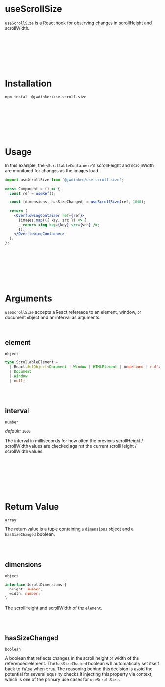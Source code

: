 # useScrollSize

`useScrollSize` is a React hook for observing changes in scrollHeight and scrollWidth.

<br><br><br><br><br><br>

# Installation

```
npm install @jwdinker/use-scroll-size
```

<br><br><br><br><br><br>

# Usage

In this example, the `<ScrollableContainer>`'s scrollHeight and scrollWidth are monitored for changes as the images load.

```jsx
import useScrollSize from '@jwdinker/use-scroll-size';

const Component = () => {
  const ref = useRef();

  const [dimensions, hasSizeChanged] = useScrollSize(ref, 1000);

  return (
    <OverflowingContainer ref={ref}>
      {images.map(({ key, src }) => {
        return <img key={key} src={src} />;
      })}
    </OverflowingContainer>
  );
};
```

<br><br><br><br><br><br>

# Arguments

`useScrollSize` accepts a React reference to an element, window, or document object and an interval as arguments.

<br>

## element

`object`

```ts
type ScrollableElement =
  | React.RefObject<Document | Window | HTMLElement | undefined | null>
  | Document
  | Window
  | null;
```

<br><br>

## interval

`number`

_default:_ `1000`

The interval in milliseconds for how often the previous scrollHeight / scrollWidth values are checked against the current scrollHeight / scrollWidth values.

<br><br><br><br><br><br>

# Return Value

`array`

The return value is a tuple containing a `dimensions` object and a `hasSizeChanged` boolean.

<br><br>

## dimensions

`object`

```ts
interface ScrollDimensions {
  height: number;
  width: number;
}
```

The scrollHeight and scrollWidth of the `element`.

<br><br>

## hasSizeChanged

`boolean`

A boolean that reflects changes in the scroll height or width of the referenced element. The `hasSizeChanged` boolean will automatically set itself back to `false` when `true`. The reasoning behind this decision is avoid the potential for several equality checks if injecting this property via context, which is one of the primary use cases for `useScrollSize`.

